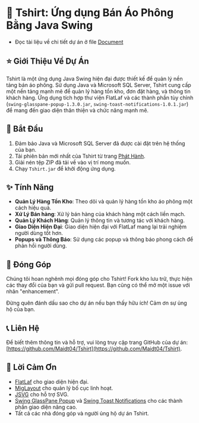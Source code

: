 # 🛒 Tshirt: Ứng dụng Bán Áo Phông Bằng Java Swing
- Đọc tài liệu về chi tiết dự  án ở file [Document](Document.txt)
## ⭐ Giới Thiệu Về Dự Án

Tshirt là một ứng dụng Java Swing hiện đại được thiết kế để quản lý nền tảng bán áo phông. Sử dụng Java và Microsoft SQL Server, Tshirt cung cấp một nền tảng mạnh mẽ để quản lý hàng tồn kho, đơn đặt hàng, và thông tin khách hàng. Ứng dụng tích hợp thư viện FlatLaf và các thành phần tùy chỉnh (`swing-glasspane-popup-1.3.0.jar`, `swing-toast-notifications-1.0.1.jar`) để mang đến giao diện thân thiện và chức năng mạnh mẽ.

## 🚀 Bắt Đầu

1. Đảm bảo Java và Microsoft SQL Server đã được cài đặt trên hệ thống của bạn.
2. Tải phiên bản mới nhất của Tshirt từ trang [Phát Hành](../../a:/Tshirt/dist).
3. Giải nén tệp ZIP đã tải về vào vị trí mong muốn.
4. Chạy `Tshirt.jar` để khởi động ứng dụng.

## ✨ Tính Năng

- **Quản Lý Hàng Tồn Kho**: Theo dõi và quản lý hàng tồn kho áo phông một cách hiệu quả.
- **Xử Lý Bán hàng**: Xử lý bán hàng của khách hàng một cách liền mạch.
- **Quản Lý Khách Hàng**: Quản lý thông tin và tương tác với khách hàng.
- **Giao Diện Hiện Đại**: Giao diện hiện đại với FlatLaf mang lại trải nghiệm người dùng tốt hơn.
- **Popups và Thông Báo**: Sử dụng các popup và thông báo phong cách để phản hồi người dùng.

## 🤝 Đóng Góp

Chúng tôi hoan nghênh mọi đóng góp cho Tshirt! Fork kho lưu trữ, thực hiện các thay đổi của bạn và gửi pull request. Bạn cũng có thể mở một issue với nhãn "enhancement".

Đừng quên đánh dấu sao cho dự án nếu bạn thấy hữu ích! Cảm ơn sự ủng hộ của bạn.

## 📞 Liên Hệ

Để biết thêm thông tin và hỗ trợ, vui lòng truy cập trang GitHub của dự án: [https://github.com/Maidt04/Tshirt](https://github.com/Maidt04/Tshirt).

## 🙏 Lời Cảm Ơn

- [FlatLaf](https://www.formdev.com/flatlaf/) cho giao diện hiện đại.
- [MigLayout](http://www.miglayout.com/) cho quản lý bố cục linh hoạt.
- [JSVG](https://xmlgraphics.apache.org/batik/) cho hỗ trợ SVG.
- [Swing GlassPane Popup](../../a:/Tshirt/library/swing-glasspane-popup-1.3.0.jar) và [Swing Toast Notifications](../../a:/Tshirt/library/swing-toast-notifications-1.0.1.jar) cho các thành phần giao diện nâng cao.
- Tất cả các nhà đóng góp và người ủng hộ dự án Tshirt.
